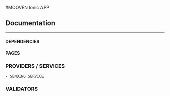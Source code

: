 
#MOOVEN 
Ionic APP


## Documentation
---


#### DEPENDENCIES



#### PAGES



### PROVIDERS / SERVICES

    - SENDING SERVICE
        


### VALIDATORS






